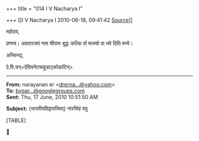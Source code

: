 +++
title = "014 I V Nacharya I"

+++
[[I V Nacharya I	2010-06-18, 09:41:42 [Source](https://groups.google.com/g/bvparishat/c/sCg5ZqnBi0M)]]



महोदय,

प्रणम्य। अवतारत्रयं नाम श्रीरामः बुद्धः कल्कि र्वा मत्स्यो वा भवे दिति मन्ये।

अभिवन्द्य,

ऐ.वि.यन्\<ऐवियनेट्याहूडाट्कोडाटिन्>  

  

------------------------------------------------------------------------

**From:** narayanan er \<[drerna...@yahoo.com]()\>  
**To:** [bvpar...@googlegroups.com]()  
**Sent:** Thu, 17 June, 2010 10:51:50 AM

  
**Subject:** {भारतीयविद्वत्परिषत्} नारसिंहं वपुः  

  

[TABLE]

  



